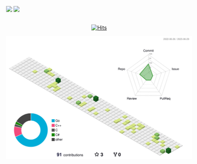 
<div>
<img src="https://github-readme-stats.vercel.app/api?username=lkjfrf&show_icons=true&theme=default" width=49.2%/>
<img src="https://github-readme-stats.vercel.app/api/top-langs/?username=lkjfrf&layout=compact&theme=default" width=41.11%/>
</div>

<br/>

<div align="center">

[![Hits](https://hits.seeyoufarm.com/api/count/incr/badge.svg?url=https%3A%2F%2Fgithub.com%2Flkjfrf%2Fhit-counter&count_bg=%2379C83D&title_bg=%23555555&icon=&icon_color=%23E7E7E7&title=hits&edge_flat=false)](https://hits.seeyoufarm.com)

 

</div>

 ![](./profile-3d-contrib/profile-green-animate.svg)
